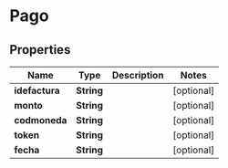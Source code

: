 
# Pago

## Properties
Name | Type | Description | Notes
------------ | ------------- | ------------- | -------------
**idefactura** | **String** |  |  [optional]
**monto** | **String** |  |  [optional]
**codmoneda** | **String** |  |  [optional]
**token** | **String** |  |  [optional]
**fecha** | **String** |  |  [optional]



